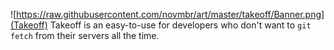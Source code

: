 ![https://raw.githubusercontent.com/novmbr/art/master/takeoff/Banner.png](Takeoff)
Takeoff is an easy-to-use for developers who don't want to `git fetch` from their servers all the time.
